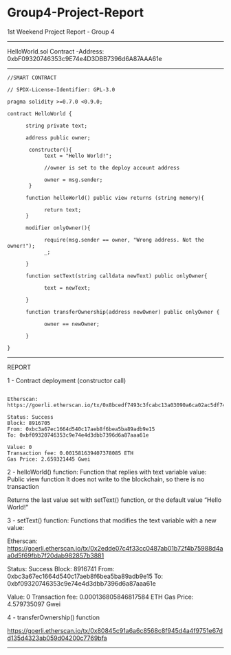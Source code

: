 # Group4-Project-Report

1st Weekend Project Report - Group 4 

--------------------------------------------------------------------------------------------------------

HelloWorld.sol Contract -Address: 0xbF09320746353c9E74e4D3DBB7396d6A87AAA61e


--------------------------------------------------------------------------------------------------------
```
//SMART CONTRACT

// SPDX-License-Identifier: GPL-3.0

pragma solidity >=0.7.0 <0.9.0;

contract HelloWorld {

      string private text;
   
      address public owner;

       constructor(){
            text = "Hello World!";
       
            //owner is set to the deploy account address
       
            owner = msg.sender;
       }

      function helloWorld() public view returns (string memory){
   
            return text;
      }
  
      modifier onlyOwner(){
   
            require(msg.sender == owner, "Wrong address. Not the owner!");       
            _;
       
      }

      function setText(string calldata newText) public onlyOwner{
   
            text = newText;
       
      }

      function transferOwnership(address newOwner) public onlyOwner {
   
            owner == newOwner;
       
      }
   
}
```


--------------------------------------------------------------------------------------------------------


REPORT

1 - Contract deployment (constructor call)
```

Etherscan: https://goerli.etherscan.io/tx/0x8bcedf7493c3fcabc13a03090a6ca02ac5df74487e75d03da484b4bedd0863f1

Status: Success
Block: 8916705
From: 0xbc3a67ec1664d540c17aeb8f6bea5ba89adb9e15
To: 0xbf09320746353c9e74e4d3dbb7396d6a87aaa61e

Value: 0
Transaction fee: 0.001581639407378085 ETH
Gas Price: 2.659321445 Gwei 
```

2 - helloWorld() function: Function that replies with text variable value:
Public view function 
It does not write to the blockchain,  so there is no transaction

Returns the last value set with setText() function, or the default value “Hello World!”

3 - setText() function: Functions that modifies the text variable with a new value:

Etherscan:
https://goerli.etherscan.io/tx/0x2edde07c4f33cc0487ab01b72f4b75988d4aa0d5f69fbb7f20dab982857b3881

Status: Success
Block: 8916741
From: 0xbc3a67ec1664d540c17aeb8f6bea5ba89adb9e15
To: 0xbf09320746353c9e74e4d3dbb7396d6a87aaa61e

Value: 0
Transaction fee: 0.000136805846817584 ETH
Gas Price: 4.579735097 Gwei

4 - transferOwnership() function

https://goerli.etherscan.io/tx/0x80845c91a6a6c8568c8f945d4a4f9751e67dd135d4323ab059d04200c7769bfa


--------------------------------------------------------------------------------------------------------
